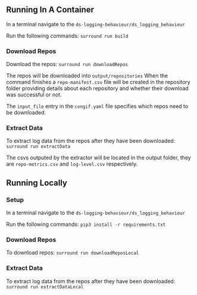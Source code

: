 ## Running In A Container
In a terminal navigate to the `ds-logging-behaviour/ds_logging_behaviour`

Run the following commands:
`surround run build`

### Download Repos
Download the repos:
`surround run downloadRepos`

The repos will be downloaded into `output/repositories`
When the command finishes a `repo-manifest.csv` file will be created in the repository folder providing details about each repository and whether their download was successful or not. 

The `input_file` entry in the `congif.yaml` file specifies which repos need to be downloaded.

### Extract Data
To extract log data from the repos after they have been downloaded:
`surround run extractData`

The csvs outputed by the extractor will be located in the output folder, they are `repo-metrics.csv` and `log-level.csv` respectively. 

## Running Locally 

### Setup
In a terminal navigate to the `ds-logging-behaviour/ds_logging_behaviour`

Run the following commands:
`pip3 install -r requirements.txt`

### Download Repos
To download repos:
`surround run downloadReposLocal`

### Extract Data
To extract log data from the repos after they have been downloaded:
`surround run extractDataLocal`